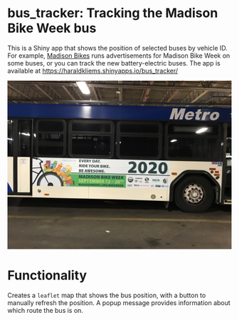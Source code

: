 # bus_tracker: Tracking the Madison Bike Week bus
This is a Shiny app that shows the position of selected buses by vehicle ID. For example, [Madison Bikes](http://www.madisonbikes.org) runs advertisements for Madison Bike Week on some buses, or you can track the new battery-electric buses. The app is available at https://haraldkliems.shinyapps.io/bus_tracker/

![The Madison Bike Week 2020 bus](bus_photo.jpg)

# Functionality
Creates a `leaflet` map that shows the bus position, with a button to manually refresh the position. A popup message provides information about which route the bus is on.
